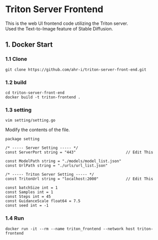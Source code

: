 # Triton Server Frontend
This is the web UI frontend code utilizing the Triton server.  
Used the Text-to-Image feature of Stable Diffusion.   

## 1. Docker Start
### 1.1 Clone
```
git clone https://github.com/ahr-i/triton-server-front-end.git
```

### 1.2 build
```
cd triton-server-front-end
docker build -t triton-frontend .
```

### 1.3 setting
```
vim setting/setting.go
```
Modify the contents of the file.   
```
package setting

/* ----- Server Setting ----- */
const ServerPort string = "443"                      // Edit This

const ModelPath string = "./models/model_list.json"
const UrlPath string = "./urls/url_list.json"

/* ----- Triton Server Setting ----- */
const TritonUrl string = "localhost:2000"            // Edit This

const batchSize int = 1
const Samples int = 1
const Steps int = 45
const GuidanceScale float64 = 7.5
const seed int = -1
```

### 1.4 Run
```
docker run -it --rm --name triton_frontend --network host triton-frontend
```
